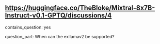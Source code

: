 ## https://huggingface.co/TheBloke/Mixtral-8x7B-Instruct-v0.1-GPTQ/discussions/4

contains_question: yes

question_part: When can the exllamav2 be supported?